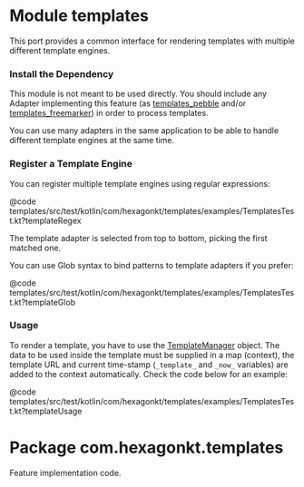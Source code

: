 
# Module templates

This port provides a common interface for rendering templates with multiple different template
engines.

### Install the Dependency
This module is not meant to be used directly. You should include any Adapter implementing this
feature (as [templates_pebble] and/or [templates_freemarker]) in order to process templates.

You can use many adapters in the same application to be able to handle different template engines at
the same time.

[templates_pebble]: /templates_pebble/
[templates_freemarker]: /templates_freemarker/

### Register a Template Engine
You can register multiple template engines using regular expressions:

@code templates/src/test/kotlin/com/hexagonkt/templates/examples/TemplatesTest.kt?templateRegex

The template adapter is selected from top to bottom, picking the first matched one.

You can use Glob syntax to bind patterns to template adapters if you prefer:

@code templates/src/test/kotlin/com/hexagonkt/templates/examples/TemplatesTest.kt?templateGlob

### Usage
To render a template, you have to use the [TemplateManager] object. The data to be used inside the
template must be supplied in a map (context), the template URL and current time-stamp (`_template_`
and `_now_` variables) are added to the context automatically. Check the code below for an example:

@code templates/src/test/kotlin/com/hexagonkt/templates/examples/TemplatesTest.kt?templateUsage

[TemplateManager]: /api/templates/com.hexagonkt.templates/-template-manager/index.html

# Package com.hexagonkt.templates

Feature implementation code.
